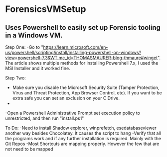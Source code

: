 # ForensicsVMSetup
Uses Powershell to easily set up Forensic tooling in a Windows VM. 
-----------------------------------------------------------------------
Step One:
-Go to "https://learn.microsoft.com/en-us/powershell/scripting/install/installing-powershell-on-windows?view=powershell-7.3&WT.mc_id=THOMASMAURER-blog-thmaure#winget". The article shows multiple methods for installing Powershell 7.x, I used the MSI Installer and it worked fine.

Step Two:
- Make sure you disable the Microsoft Security Suite (Tamper Protection, Virus and Threat Protection, App Browser Control, etc). If you want to be extra safe you can set an exclusion on your C Drive.
-
-Open a Powershell Administrative Prompt set execution policy to unrestricted, and then run "install.ps1"



To Do:
-Need to install Shadow explorer, winprefetch, esedatabaseviewer another way besides Chocolatey. It causes the script to hang
-Verify that all the programs work and if any further installation is required. Mainly with the Git Repos
-Most Shortcuts are mapping properly. However the few that are not need to be mapped

